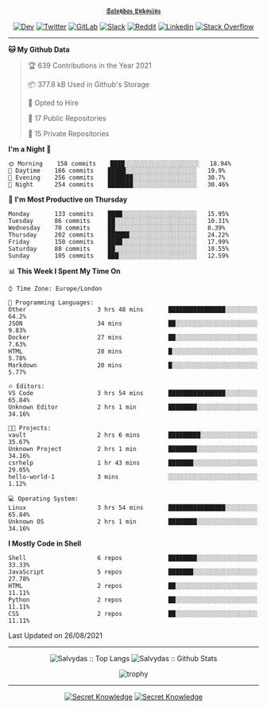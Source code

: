 <div align="center">
  
[𝕾𝖆𝖑𝖛𝖞𝖉𝖆𝖘 𝕷𝖚𝖐𝖔𝖘𝖎𝖚𝖘](https://git.io/JJwwg)
  
[![Dev](https://img.shields.io/badge/-DEV-222222?style=flat-square&logo=dev.to&logoColor=white&link=https://dev.to/sso/)](https://dev.to/sso/)
[![Twitter](https://img.shields.io/badge/-Twitter-222222?style=flat-square&logo=twitter&logoColor=white&link=https://twitter.com/digital_wizz/)](https://twitter.com/digital_wizz/)
[![GitLab](https://img.shields.io/badge/-GitLab-222222?style=flat-square&logo=GitLab&logoColor=white&link=https://gitlab.com/ss-o/)](https://gitlab.com/ss-o/)
[![Slack](https://img.shields.io/badge/-Slack-222222?style=flat-square&logo=Slack&logoColor=white&link=https://digital-teams.slack.com/)](https://digital-teams.slack.com/)
[![Reddit](https://img.shields.io/badge/-Reddit-222222?style=flat-square&logo=Reddit&logoColor=white&link=https://https://www.reddit.com/user/ss-o/)](https://www.reddit.com/user/ss-o/)
[![Linkedin](https://img.shields.io/badge/-LinkedIn-222222?style=flat-square&logo=Linkedin&logoColor=white&link=https://www.linkedin.com/in/digital-clouds/)](https://www.linkedin.com/in/digital-clouds/)
[![Stack Overflow](https://img.shields.io/badge/-Stack%20Overflow-222222?style=flat-square&logo=stack-overflow&logoColor=white&link=https://stackoverflow.com/users/13893752/salvydas-lukosius)](https://stackoverflow.com/users/13893752/salvydas-lukosius)
  
</div>

---

<!--START_SECTION:waka-->
**🐱 My Github Data** 

> 🏆 639 Contributions in the Year 2021
 > 
> 📦 377.8 kB Used in Github's Storage 
 > 
> 💼 Opted to Hire
 > 
> 📜 17 Public Repositories 
 > 
> 🔑 15 Private Repositories  
 > 
**I'm a Night 🦉** 

```text
🌞 Morning    158 commits    ████░░░░░░░░░░░░░░░░░░░░░   18.94% 
🌆 Daytime    166 commits    █████░░░░░░░░░░░░░░░░░░░░   19.9% 
🌃 Evening    256 commits    ███████░░░░░░░░░░░░░░░░░░   30.7% 
🌙 Night      254 commits    ███████░░░░░░░░░░░░░░░░░░   30.46%

```
📅 **I'm Most Productive on Thursday** 

```text
Monday       133 commits    ████░░░░░░░░░░░░░░░░░░░░░   15.95% 
Tuesday      86 commits     ██░░░░░░░░░░░░░░░░░░░░░░░   10.31% 
Wednesday    70 commits     ██░░░░░░░░░░░░░░░░░░░░░░░   8.39% 
Thursday     202 commits    ██████░░░░░░░░░░░░░░░░░░░   24.22% 
Friday       150 commits    ████░░░░░░░░░░░░░░░░░░░░░   17.99% 
Saturday     88 commits     ██░░░░░░░░░░░░░░░░░░░░░░░   10.55% 
Sunday       105 commits    ███░░░░░░░░░░░░░░░░░░░░░░   12.59%

```


📊 **This Week I Spent My Time On** 

```text
⌚︎ Time Zone: Europe/London

💬 Programming Languages: 
Other                    3 hrs 48 mins       ████████████████░░░░░░░░░   64.2% 
JSON                     34 mins             ██░░░░░░░░░░░░░░░░░░░░░░░   9.83% 
Docker                   27 mins             ██░░░░░░░░░░░░░░░░░░░░░░░   7.63% 
HTML                     20 mins             █░░░░░░░░░░░░░░░░░░░░░░░░   5.78% 
Markdown                 20 mins             █░░░░░░░░░░░░░░░░░░░░░░░░   5.77%

🔥 Editors: 
VS Code                  3 hrs 54 mins       ████████████████░░░░░░░░░   65.84% 
Unknown Editor           2 hrs 1 min         ████████░░░░░░░░░░░░░░░░░   34.16%

🐱‍💻 Projects: 
vault                    2 hrs 6 mins        █████████░░░░░░░░░░░░░░░░   35.67% 
Unknown Project          2 hrs 1 min         ████████░░░░░░░░░░░░░░░░░   34.16% 
csrhelp                  1 hr 43 mins        ███████░░░░░░░░░░░░░░░░░░   29.05% 
hello-world-1            3 mins              ░░░░░░░░░░░░░░░░░░░░░░░░░   1.12%

💻 Operating System: 
Linux                    3 hrs 54 mins       ████████████████░░░░░░░░░   65.84% 
Unknown OS               2 hrs 1 min         ████████░░░░░░░░░░░░░░░░░   34.16%

```

**I Mostly Code in Shell** 

```text
Shell                    6 repos             ████████░░░░░░░░░░░░░░░░░   33.33% 
JavaScript               5 repos             ███████░░░░░░░░░░░░░░░░░░   27.78% 
HTML                     2 repos             ██░░░░░░░░░░░░░░░░░░░░░░░   11.11% 
Python                   2 repos             ██░░░░░░░░░░░░░░░░░░░░░░░   11.11% 
CSS                      2 repos             ██░░░░░░░░░░░░░░░░░░░░░░░   11.11%

```



 Last Updated on 26/08/2021
<!--END_SECTION:waka-->

---

<div align=center>

![Salvydas :: Top Langs](https://github-readme-stats.vercel.app/api/top-langs/?username=ss-o&langs_count=8&card_width=300&theme=blue-green&layout=compact)
![Salvydas :: Github Stats](https://github-readme-stats.vercel.app/api?username=ss-o&theme=blue-green&layout=compact&no-frame=true)
 
![trophy](https://github-profile-trophy.vercel.app/?username=ss-o&theme=darkhub&rank=SSS,SS,S,AAA,AA,A,B,C&no-frame=true)

---

[![Secret Knowledge](https://github-readme-stats.vercel.app/api/pin/?username=github&repo=government.github.com&card_width=150&theme=blue-green&layout=compact)](https://github.com/github/government.github.com)
[![Secret Knowledge](https://github-readme-stats.vercel.app/api/pin/?username=ss-o&repo=the-book-of-secret-knowledge&card_width=150&theme=blue-green&layout=compact)](https://github.com/ss-o/the-book-of-secret-knowledge)

</div>
